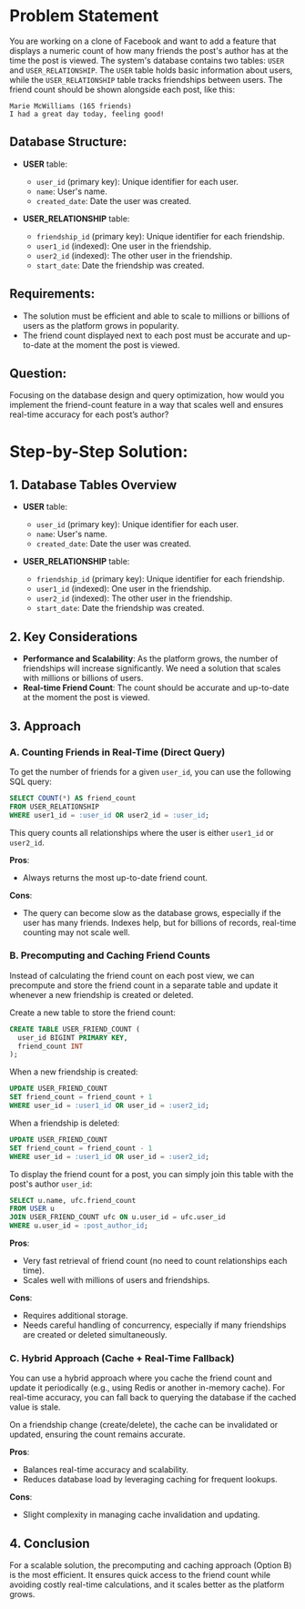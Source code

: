 
# Problem Statement

You are working on a clone of Facebook and want to add a feature that displays a numeric count of how many friends the post's author has at the time the post is viewed. The system's database contains two tables: `USER` and `USER_RELATIONSHIP`. The `USER` table holds basic information about users, while the `USER_RELATIONSHIP` table tracks friendships between users. The friend count should be shown alongside each post, like this:

```
Marie McWilliams (165 friends)
I had a great day today, feeling good!
```

## Database Structure:
- **USER** table:
  - `user_id` (primary key): Unique identifier for each user.
  - `name`: User's name.
  - `created_date`: Date the user was created.
  
- **USER_RELATIONSHIP** table:
  - `friendship_id` (primary key): Unique identifier for each friendship.
  - `user1_id` (indexed): One user in the friendship.
  - `user2_id` (indexed): The other user in the friendship.
  - `start_date`: Date the friendship was created.

## Requirements:
- The solution must be efficient and able to scale to millions or billions of users as the platform grows in popularity.
- The friend count displayed next to each post must be accurate and up-to-date at the moment the post is viewed.

## Question:
Focusing on the database design and query optimization, how would you implement the friend-count feature in a way that scales well and ensures real-time accuracy for each post’s author?

# Step-by-Step Solution:
## 1. Database Tables Overview
- **USER** table:
  - `user_id` (primary key): Unique identifier for each user.
  - `name`: User's name.
  - `created_date`: Date the user was created.

- **USER_RELATIONSHIP** table:
  - `friendship_id` (primary key): Unique identifier for each friendship.
  - `user1_id` (indexed): One user in the friendship.
  - `user2_id` (indexed): The other user in the friendship.
  - `start_date`: Date the friendship was created.

## 2. Key Considerations
- **Performance and Scalability**: As the platform grows, the number of friendships will increase significantly. We need a solution that scales with millions or billions of users.
- **Real-time Friend Count**: The count should be accurate and up-to-date at the moment the post is viewed.

## 3. Approach

### A. Counting Friends in Real-Time (Direct Query)
To get the number of friends for a given `user_id`, you can use the following SQL query:

```sql
SELECT COUNT(*) AS friend_count
FROM USER_RELATIONSHIP
WHERE user1_id = :user_id OR user2_id = :user_id;
```

This query counts all relationships where the user is either `user1_id` or `user2_id`.

**Pros**:
- Always returns the most up-to-date friend count.

**Cons**:
- The query can become slow as the database grows, especially if the user has many friends. Indexes help, but for billions of records, real-time counting may not scale well.

### B. Precomputing and Caching Friend Counts
Instead of calculating the friend count on each post view, we can precompute and store the friend count in a separate table and update it whenever a new friendship is created or deleted.

Create a new table to store the friend count:

```sql
CREATE TABLE USER_FRIEND_COUNT (
  user_id BIGINT PRIMARY KEY,
  friend_count INT
);
```

When a new friendship is created:

```sql
UPDATE USER_FRIEND_COUNT
SET friend_count = friend_count + 1
WHERE user_id = :user1_id OR user_id = :user2_id;
```

When a friendship is deleted:

```sql
UPDATE USER_FRIEND_COUNT
SET friend_count = friend_count - 1
WHERE user_id = :user1_id OR user_id = :user2_id;
```

To display the friend count for a post, you can simply join this table with the post's author `user_id`:

```sql
SELECT u.name, ufc.friend_count
FROM USER u
JOIN USER_FRIEND_COUNT ufc ON u.user_id = ufc.user_id
WHERE u.user_id = :post_author_id;
```

**Pros**:
- Very fast retrieval of friend count (no need to count relationships each time).
- Scales well with millions of users and friendships.

**Cons**:
- Requires additional storage.
- Needs careful handling of concurrency, especially if many friendships are created or deleted simultaneously.

### C. Hybrid Approach (Cache + Real-Time Fallback)
You can use a hybrid approach where you cache the friend count and update it periodically (e.g., using Redis or another in-memory cache). For real-time accuracy, you can fall back to querying the database if the cached value is stale.

On a friendship change (create/delete), the cache can be invalidated or updated, ensuring the count remains accurate.

**Pros**:
- Balances real-time accuracy and scalability.
- Reduces database load by leveraging caching for frequent lookups.

**Cons**:
- Slight complexity in managing cache invalidation and updating.

## 4. Conclusion
For a scalable solution, the precomputing and caching approach (Option B) is the most efficient. It ensures quick access to the friend count while avoiding costly real-time calculations, and it scales better as the platform grows.
